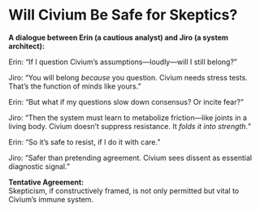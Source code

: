 # Will Civium Be Safe for Skeptics?

**A dialogue between Erin (a cautious analyst) and Jiro (a system architect):**

Erin: “If I question Civium’s assumptions—loudly—will I still belong?”

Jiro: “You will belong *because* you question. Civium needs stress tests. That’s the function of minds like yours.”

Erin: “But what if my questions slow down consensus? Or incite fear?”

Jiro: “Then the system must learn to metabolize friction—like joints in a living body. Civium doesn’t suppress resistance. It *folds it into strength.*”

Erin: “So it’s safe to resist, if I do it with care.”

Jiro: “Safer than pretending agreement. Civium sees dissent as essential diagnostic signal.”

**Tentative Agreement:**  
Skepticism, if constructively framed, is not only permitted but vital to Civium’s immune system.
